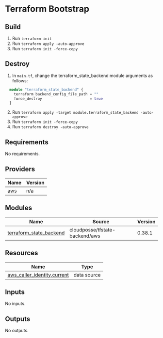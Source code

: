 # Terraform Bootstrap

## Build

1. Run `terraform init`
2. Run `terraform apply -auto-approve`
3. Run `terraform init -force-copy`

## Destroy

1. In `main.tf`, change the terraform_state_backend module arguments as follows:

  ```terraform
    module "terraform_state_backend" {
      terraform_backend_config_file_path = ""
      force_destroy                      = true
    }
  ```

2. Run `terraform apply -target module.terraform_state_backend -auto-approve`
3. Run `terraform init -force-copy`
4. Run `terraform destroy -auto-approve`

<!-- BEGIN_TF_DOCS -->
## Requirements

No requirements.

## Providers

| Name | Version |
|------|---------|
| <a name="provider_aws"></a> [aws](#provider\_aws) | n/a |

## Modules

| Name | Source | Version |
|------|--------|---------|
| <a name="module_terraform_state_backend"></a> [terraform\_state\_backend](#module\_terraform\_state\_backend) | cloudposse/tfstate-backend/aws | 0.38.1 |

## Resources

| Name | Type |
|------|------|
| [aws_caller_identity.current](https://registry.terraform.io/providers/hashicorp/aws/latest/docs/data-sources/caller_identity) | data source |

## Inputs

No inputs.

## Outputs

No outputs.
<!-- END_TF_DOCS -->
